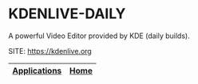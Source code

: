 # KDENLIVE-DAILY

 A powerful Video Editor provided by KDE (daily builds).

 SITE: https://kdenlive.org

 | [Applications](https://portable-linux-apps.github.io/apps.html) | [Home](https://portable-linux-apps.github.io)
 | --- | --- |

